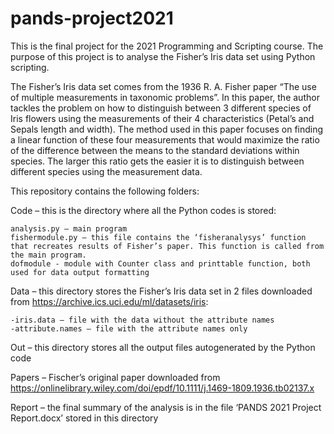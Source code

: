 # pands-project2021
This is the final project for the 2021 Programming and Scripting course. The purpose of this project is to analyse the Fisher’s Iris data set using Python scripting.

The Fisher’s Iris data set comes from the 1936 R. A. Fisher paper “The use of multiple measurements in taxonomic problems”. In this paper, the author tackles the problem on how to distinguish between 3 different species of Iris flowers using the measurements of their 4 characteristics (Petal’s and Sepals length and width). The method used in this paper focuses on finding a linear function of these four measurements that would maximize the ratio of the difference between the means to the standard deviations within species. The larger this ratio gets the easier it is to distinguish between different species using the measurement data. 

This repository contains the following folders:

Code – this is the directory where all the Python codes is stored:

	analysis.py – main program
	fishermodule.py – this file contains the ‘fisheranalysys’ function that recreates results of Fisher’s paper. This function is called from the main program.
    dofmodule - module with Counter class and printtable function, both used for data output formatting

Data – this directory stores the Fisher’s Iris data set in 2 files downloaded from https://archive.ics.uci.edu/ml/datasets/iris:

    -iris.data – file with the data without the attribute names
    -attribute.names – file with the attribute names only

Out – this directory stores all the output files autogenerated by the Python code

Papers – Fischer’s original paper downloaded from https://onlinelibrary.wiley.com/doi/epdf/10.1111/j.1469-1809.1936.tb02137.x

Report – the final summary of the analysis is in the file ‘PANDS 2021 Project Report.docx’ stored in this directory